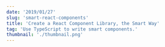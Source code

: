```yaml
---
date: '2019/01/27'
slug: 'smart-react-components'
title: 'Create a React Component Library, the Smart Way'
tag: 'Use TypeScript to write smart components.'
thumbnail: './thumbnail.png'
---
```

